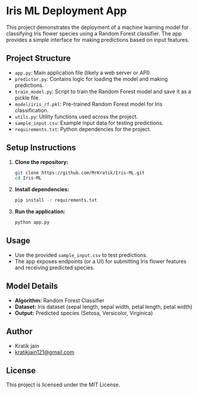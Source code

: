 # Iris ML Deployment App

This project demonstrates the deployment of a machine learning model for classifying Iris flower species using a Random Forest classifier. The app provides a simple interface for making predictions based on input features.

## Project Structure

- `app.py`: Main application file (likely a web server or API).
- `predictor.py`: Contains logic for loading the model and making predictions.
- `train_model.py`: Script to train the Random Forest model and save it as a pickle file.
- `model/iris_rf.pkl`: Pre-trained Random Forest model for Iris classification.
- `utils.py`: Utility functions used across the project.
- `sample_input.csv`: Example input data for testing predictions.
- `requirements.txt`: Python dependencies for the project.

## Setup Instructions

1. **Clone the repository:**
   ```bash
   git clone https://github.com/MrKratik/Iris-ML.git
   cd Iris-ML
   ```
2. **Install dependencies:**
   ```bash
   pip install -r requirements.txt
   ```
3. **Run the application:**
   ```bash
   python app.py
   ```

## Usage

- Use the provided `sample_input.csv` to test predictions.
- The app exposes endpoints (or a UI) for submitting Iris flower features and receiving predicted species.

## Model Details

- **Algorithm:** Random Forest Classifier
- **Dataset:** Iris dataset (sepal length, sepal width, petal length, petal width)
- **Output:** Predicted species (Setosa, Versicolor, Virginica)

## Author

- Kratik jain
- kratikjain121@gmail.com 

## License

This project is licensed under the MIT License.
